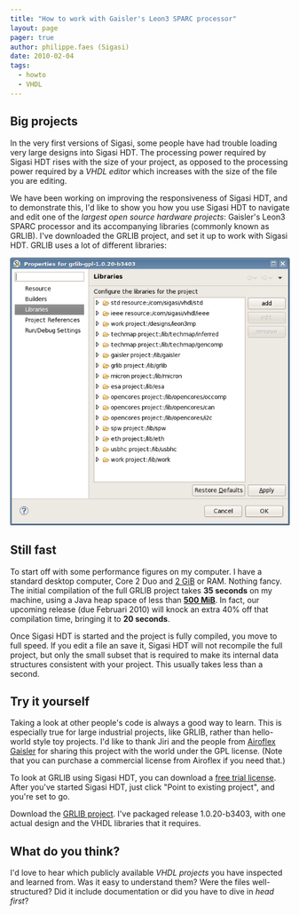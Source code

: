 ```yaml
---
title: "How to work with Gaisler's Leon3 SPARC processor"
layout: page 
pager: true
author: philippe.faes (Sigasi)
date: 2010-02-04
tags: 
  - howto
  - VHDL
---
```

## Big projects

In the very first versions of Sigasi, some people have had trouble loading very large designs into Sigasi HDT. The processing power required by Sigasi HDT rises with the size of your project, as opposed to the processing power required by a <em>VHDL editor</em> which increases with the size of the file you are editing.

We have been working on improving the responsiveness of Sigasi HDT, and to demonstrate this, I'd like to show you how you use Sigasi HDT to navigate and edit one of the <em>largest open source hardware projects</em>: Gaisler's Leon3 SPARC processor and its accompanying libraries (commonly known as GRLIB). I've downloaded the GRLIB project, and set it up to work with Sigasi HDT. GRLIB uses a lot of different libraries:

![libraries in GRLIB](images/gr_libraries.png)


## Still fast
To start off with some performance figures on my computer. I have a standard desktop computer, Core 2 Duo and <a href="http://en.wikipedia.org/wiki/Gibibyte">2 GiB</a> or RAM. Nothing fancy.
The initial compilation of the full GRLIB project takes <strong>35 seconds</strong> on my machine, using a Java heap space of less than <strong><a href="http://en.wikipedia.org/wiki/Mebibyte">500 MiB</a></strong>. In fact, our upcoming release (due Februari 2010) will knock an extra 40% off that compilation time, bringing it to <strong>20 seconds</strong>. 

Once Sigasi HDT is started and the project is fully compiled, you move to full speed. If you edit a file an save it, Sigasi HDT will not recompile the full project, but only the small subset that is required to make its internal data structures consistent with your project. This usually takes less than a second.

## Try it yourself
Taking a look at other people's code is always a good way to learn. This is especially true for large industrial projects, like GRLIB, rather than hello-world style toy projects. I'd like to thank Jiri and the people from <a href="http://gaisler.com">Airoflex Gaisler</a> for sharing this project with the world under the GPL license. (Note that you can purchase a commercial license from Airoflex if you need that.)

To look at GRLIB using Sigasi HDT, you can download a <a href="http://www.sigasi.com/try">free trial license</a>. After you've started Sigasi HDT, just click "Point to existing project", and you're set to go.

Download the <a href="resources/grlib-gpl-1.0.20-b3403-b.tgz">GRLIB project</a>. I've packaged release 1.0.20-b3403, with one actual design and the VHDL libraries that it requires.

## What do you think?
I'd love to hear which publicly available <em>VHDL projects</em> you have inspected and learned from. Was it easy to understand them? Were the files well-structured? Did it include documentation or did you have to dive in <em>head first</em>?